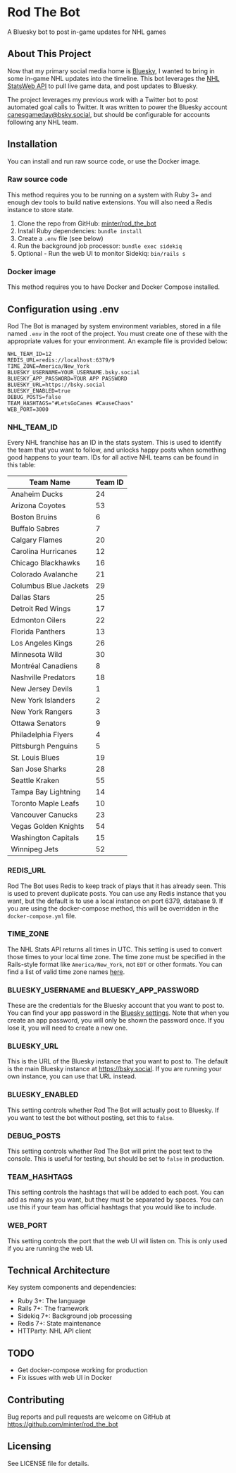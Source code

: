 # Rod The Bot

A Bluesky bot to post in-game updates for NHL games

## About This Project

Now that my primary social media home is [Bluesky](https://bsky.app), I wanted to bring in some in-game NHL updates into the timeline. This bot leverages the [NHL StatsWeb API](https://gitlab.com/dword4/nhlapi) to pull live game data, and post updates to Bluesky.

The project leverages my previous work with a Twitter bot to post automated goal calls to Twitter. It was written to power the Bluesky account [canesgameday@bsky.social](https://bsky.app/profile/canesgameday.bsky.social), but should be configurable for accounts following any NHL team.

## Installation

You can install and run raw source code, or use the Docker image.

### Raw source code

This method requires you to be running on a system with Ruby 3+ and enough dev tools to build native extensions. You will also need a Redis instance to store state.

1. Clone the repo from GitHub: [minter/rod_the_bot](https://github.com/minter/rod_the_bot)
2. Install Ruby dependencies: `bundle install`
3. Create a `.env` file (see below)
4. Run the background job processor: `bundle exec sidekiq`
5. Optional - Run the web UI to monitor Sidekiq: `bin/rails s`

### Docker image

This method requires you to have Docker and Docker Compose installed.

## Configuration using .env

Rod The Bot is managed by system environment variables, stored in a file named `.env` in the root of the project. You must create one of these with the appropriate values for your environment. An example file is provided below:

```
NHL_TEAM_ID=12
REDIS_URL=redis://localhost:6379/9
TIME_ZONE=America/New_York
BLUESKY_USERNAME=YOUR_USERNAME.bsky.social
BLUESKY_APP_PASSWORD=YOUR APP PASSWORD
BLUESKY_URL=https://bsky.social
BLUESKY_ENABLED=true
DEBUG_POSTS=false
TEAM_HASHTAGS="#LetsGoCanes #CauseChaos"
WEB_PORT=3000
```

### NHL_TEAM_ID

Every NHL franchise has an ID in the stats system. This is used to identify the team that you want to follow, and unlocks happy posts when something good happens to your team. IDs for all active NHL teams can be found in this table:

| Team Name             | Team ID |
| --------------------- | ------- |
| Anaheim Ducks         | 24      |
| Arizona Coyotes       | 53      |
| Boston Bruins         | 6       |
| Buffalo Sabres        | 7       |
| Calgary Flames        | 20      |
| Carolina Hurricanes   | 12      |
| Chicago Blackhawks    | 16      |
| Colorado Avalanche    | 21      |
| Columbus Blue Jackets | 29      |
| Dallas Stars          | 25      |
| Detroit Red Wings     | 17      |
| Edmonton Oilers       | 22      |
| Florida Panthers      | 13      |
| Los Angeles Kings     | 26      |
| Minnesota Wild        | 30      |
| Montréal Canadiens    | 8       |
| Nashville Predators   | 18      |
| New Jersey Devils     | 1       |
| New York Islanders    | 2       |
| New York Rangers      | 3       |
| Ottawa Senators       | 9       |
| Philadelphia Flyers   | 4       |
| Pittsburgh Penguins   | 5       |
| St. Louis Blues       | 19      |
| San Jose Sharks       | 28      |
| Seattle Kraken        | 55      |
| Tampa Bay Lightning   | 14      |
| Toronto Maple Leafs   | 10      |
| Vancouver Canucks     | 23      |
| Vegas Golden Knights  | 54      |
| Washington Capitals   | 15      |
| Winnipeg Jets         | 52      |

### REDIS_URL

Rod The Bot uses Redis to keep track of plays that it has already seen. This is used to prevent duplicate posts. You can use any Redis instance that you want, but the default is to use a local instance on port 6379, database 9. If you are using the docker-compose method, this will be overridden in the `docker-compose.yml` file.

### TIME_ZONE

The NHL Stats API returns all times in UTC. This setting is used to convert those times to your local time zone. The time zone must be specified in the Rails-style format like `America/New_York`, not `EDT` or other formats. You can find a list of valid time zone names [here](https://api.rubyonrails.org/classes/ActiveSupport/TimeZone.html).

### BLUESKY_USERNAME and BLUESKY_APP_PASSWORD

These are the credentials for the Bluesky account that you want to post to. You can find your app password in the [Bluesky settings](https://bsky.social/settings/apps). Note that when you create an app password, you will only be shown the password once. If you lose it, you will need to create a new one.

### BLUESKY_URL

This is the URL of the Bluesky instance that you want to post to. The default is the main Bluesky instance at https://bsky.social. If you are running your own instance, you can use that URL instead.

### BLUESKY_ENABLED

This setting controls whether Rod The Bot will actually post to Bluesky. If you want to test the bot without posting, set this to `false`.

### DEBUG_POSTS

This setting controls whether Rod The Bot will print the post text to the console. This is useful for testing, but should be set to `false` in production.

### TEAM_HASHTAGS

This setting controls the hashtags that will be added to each post. You can add as many as you want, but they must be separated by spaces. You can use this if your team has official hashtags that you would like to include.

### WEB_PORT

This setting controls the port that the web UI will listen on. This is only used if you are running the web UI.
  
## Technical Architecture

Key system components and dependencies:
* Ruby 3+: The language
* Rails 7+: The framework
* Sidekiq 7+: Background job processing
* Redis 7+: State maintenance
* HTTParty: NHL API client

## TODO
* Get docker-compose working for production
* Fix issues with web UI in Docker

## Contributing

Bug reports and pull requests are welcome on GitHub at https://github.com/minter/rod_the_bot

## Licensing

See LICENSE file for details.
